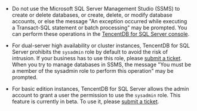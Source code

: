 - Do not use the Microsoft SQL Server Management Studio (SSMS) to create or delete databases, or create, delete, or modify database accounts, or else the message "An exception occurred while executing a Transact-SQL statement or batch processing" may be prompted. You can perform these operations in the [TencentDB for SQL Server console](https://console.cloud.tencent.com/sqlserver).

- For dual-server high availability or cluster instances, TencentDB for SQL Server prohibits the `sysadmin` role by default to avoid the risk of intrusion. If your business has to use this role, please [submit a ticket](https://console.cloud.tencent.com/workorder/category).
When you try to manage databases in SSMS, the message "You must be a member of the sysadmin role to perform this operation" may be prompted.

- For basic edition instances, TencentDB for SQL Server allows the admin account to grant a user the permission to use the `sysadmin` role. This feature is currently in beta. To use it, please [submit a ticket](https://console.cloud.tencent.com/workorder/category).

